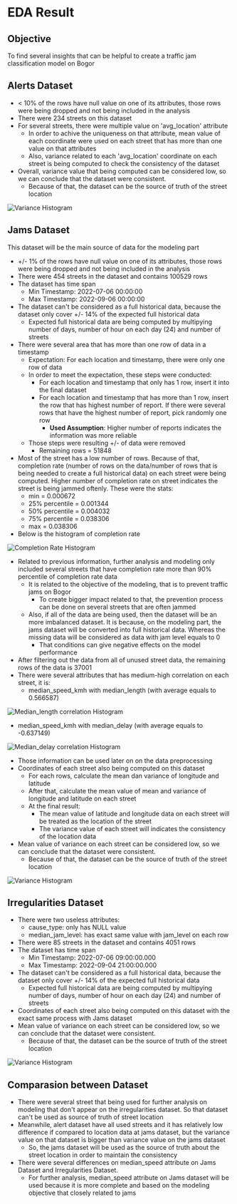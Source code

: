 # EDA Result

## Objective 

To find several insights that can be helpful to create a traffic jam classification model on Bogor

## Alerts Dataset

- < 10% of the rows have null value on one of its attributes, those rows were being dropped and not being included in the analysis
- There were 234 streets on this dataset
- For several streets, there were multiple value on 'avg_location' attribute
  - In order to achive the uniqueness on that attribute, mean value of each coordinate were used on each street that has more than one value on that attributes
  - Also, variance related to each 'avg_location' coordinate on each street is being computed to check the consistency of the dataset
- Overall, variance value that being computed can be considered low, so we can conclude that the dataset were consistent. 
  - Because of that, the dataset can be the source of truth of the street location
  
![Variance Histogram](assets/alert_mean_var.png "Variance Histogram")

## Jams Dataset

This dataset will be the main source of data for the modeling part

- +/- 1% of the rows have null value on one of its attributes, those rows were being dropped and not being included in the analysis
- There were 454 streets in the dataset and contains 100529 rows
- The dataset has time span
  - Min Timestamp: 2022-07-06 00:00:00
  - Max Timestamp: 2022-09-06 00:00:00
- The dataset can't be considered as a full historical data, because the dataset only cover +/- 14% of the expected full historical data 
  -  Expected full historical data are being computed by multipying number of days, number of hour on each day (24) and number of streets
- There were several area that has more than one row of data in a timestamp
  - Expectation: For each location and timestamp, there were only one row of data
  - In order to meet the expectation, these steps were conducted:
    - For each location and timestamp that only has 1 row, insert it into the final dataset
    - For each location and timestamp that has more than 1 row, insert the row that has highest number of report. If there were several rows that have the highest number of report, pick randomly one row
      - **Used Assumption**: Higher number of reports indicates the information was more reliable
  - Those steps were resulting +/- of data were removed
    - Remaining rows = 51848
- Most of the street has a low number of rows. Because of that, completion rate (number of rows on the data/number of rows that is being needed to create a full historical data) on each street were being computed. Higher number of completion rate on street indicates the street is being jammed oftenly. These were the stats:
  - min = 0.000672
  - 25% percentile = 0.001344
  - 50% percentile = 0.004032
  - 75% percentile = 0.038306
  - max = 0.038306
- Below is the histogram of completion rate
  
![Completion Rate Histogram](assets/completion_rate.png "Completion Rate Histogram")

- Related to previous information, further analysis and modeling only included several streets that have completion rate more than 90% percentile of completion rate data
  - It is related to the objective of the modeling, that is to prevent traffic jams on Bogor
    - To create bigger impact related to that, the prevention process can be done on several streets that are often jammed
  - Also, if all of the data are being used, then the dataset will be an more imbalanced dataset. It is because, on the modeling part, the jams dataset will be converted into full historical data. Whereas the missing data will be considered as data with jam level equals to 0
    - That conditions can give negative effects on the model performance 
- After filtering out the data from all of unused street data, the remaining rows of the data is 37001
- There were several attributes that has medium-high correlation on each street, it is: 
  - median_speed_kmh with median_length (with average equals to 0.566587)

![Median_length correlation Histogram](assets/length.png "Median_length correlation Histogram")

  - median_speed_kmh with median_delay (with average equals to -0.637149)

![Median_delay correlation Histogram](assets/delay.png "Median_delay correlation Histogram")

  - Those information can be used later on on the data preprocessing
- Coordinates of each street also being computed on this dataset
  - For each rows, calculate the mean dan variance of longitude and latitude 
  - After that, calculate the mean value of mean and variance of longitude and latitude on each street
  - At the final result:
    - The mean value of latitude and longitude data on each street will be treated as the location of the street
    - The variance value of each street will indicates the consistency of the location data
- Mean value of variance on each street can be considered low, so we can conclude that the dataset were consistent. 
  - Because of that, the dataset can be the source of truth of the street location

![Variance Histogram](assets/jam_mean_var.png "Variance Histogram")

## Irregularities Dataset

- There were two useless attributes: 
  - cause_type: only has NULL value
  - median_jam_level: has exact same value with jam_level on each row
- There were 85 streets in the dataset and contains 4051 rows
- The dataset has time span
  - Min Timestamp: 2022-07-06 09:00:00.000
  - Max Timestamp: 2022-09-04 21:00:00.000
- The dataset can't be considered as a full historical data, because the dataset only cover +/- 14% of the expected full historical data 
  -  Expected full historical data are being computed by multipying number of days, number of hour on each day (24) and number of streets
- Coordinates of each street also being computed on this dataset with the exact same process with Jams dataset
- Mean value of variance on each street can be considered low, so we can conclude that the dataset were consistent. 
  - Because of that, the dataset can be the source of truth of the street location
  
![Variance Histogram](assets/irregularities_mean_var.png "Variance Histogram")

## Comparasion between Dataset

- There were several street that being used for further analysis on modeling that don't appear on the irregularities dataset. So that dataset can't be used as source of truth of street location
- Meanwhile, alert dataset have all used streets and it has relatively low difference if compared to location data at jams dataset, but the variance value on that dataset is bigger than variance value on the jams dataset
  - So, the jams dataset will be used as the source of truth about the street location in order to maintain the consistency
- There were several differences on median_speed attribute on Jams Dataset and Irregularities Dataset. 
  - For further analysis, median_speed attribute on Jams dataset will be used because it is more complete and based on the modeling objective that closely related to jams